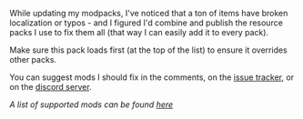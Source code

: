 While updating my modpacks, I've noticed that a ton of items have broken localization or typos - and I figured I'd combine and publish the resource packs I use to fix them all (that way I can easily add it to every pack).

Make sure this pack loads first (at the top of the list) to ensure it overrides other packs.

You can suggest mods I should fix in the comments, on the [issue tracker](https://github.com/vizthex123/NameFixer/issues), or on the [discord server](https://discord.com/invite/NtwzA6X).

*A list of supported mods can be found [here](https://github.com/vizthex123/NameFixer/wiki)*
